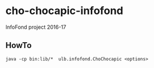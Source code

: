 # cho-chocapic-infofond
InfoFond project 2016-17

## HowTo

```
java -cp bin:lib/*  ulb.infofond.ChoChocapic <options>
```